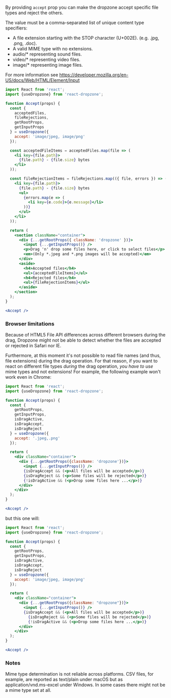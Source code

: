 By providing `accept` prop you can make the dropzone accept specific file types and reject the others.

The value must be a comma-separated list of unique content type specifiers:
* A file extension starting with the STOP character (U+002E). (e.g. .jpg, .png, .doc).
* A valid MIME type with no extensions.
* audio/* representing sound files.
* video/* representing video files.
* image/* representing image files.

For more information see https://developer.mozilla.org/en-US/docs/Web/HTML/Element/Input

```jsx harmony
import React from 'react';
import {useDropzone} from 'react-dropzone';

function Accept(props) {
  const {
    acceptedFiles,
    fileRejections,
    getRootProps,
    getInputProps
  } = useDropzone({
    accept: 'image/jpeg, image/png'
  });

  const acceptedFileItems = acceptedFiles.map(file => (
    <li key={file.path}>
      {file.path} - {file.size} bytes
    </li>
  ));

  const fileRejectionItems = fileRejections.map(({ file, errors }) => (
    <li key={file.path}>
      {file.path} - {file.size} bytes
      <ul>
        {errors.map(e => (
          <li key={e.code}>{e.message}</li>
        ))}
      </ul>
    </li>
  ));

  return (
    <section className="container">
      <div {...getRootProps({ className: 'dropzone' })}>
        <input {...getInputProps()} />
        <p>Drag 'n' drop some files here, or click to select files</p>
        <em>(Only *.jpeg and *.png images will be accepted)</em>
      </div>
      <aside>
        <h4>Accepted files</h4>
        <ul>{acceptedFileItems}</ul>
        <h4>Rejected files</h4>
        <ul>{fileRejectionItems}</ul>
      </aside>
    </section>
  );
}

<Accept />
```

### Browser limitations

Because of HTML5 File API differences across different browsers during the drag, Dropzone might not be able to detect whether the files are accepted or rejected in Safari nor IE.

Furthermore, at this moment it's not possible to read file names (and thus, file extensions) during the drag operation. For that reason, if you want to react on different file types _during_ the drag operation, _you have to use_ mime types and not extensions! For example, the following example won't work even in Chrome:

```jsx harmony
import React from 'react';
import {useDropzone} from 'react-dropzone';

function Accept(props) {
  const {
    getRootProps,
    getInputProps,
    isDragActive,
    isDragAccept,
    isDragReject
  } = useDropzone({
    accept: '.jpeg,.png'
  });

  return (
    <div className="container">
      <div {...getRootProps({className: 'dropzone'})}>
        <input {...getInputProps()} />
        {isDragAccept && (<p>All files will be accepted</p>)}
        {isDragReject && (<p>Some files will be rejected</p>)}
        {!isDragActive && (<p>Drop some files here ...</p>)}
      </div>
    </div>
  );
}

<Accept />
```

but this one will:

```jsx harmony
import React from 'react';
import {useDropzone} from 'react-dropzone';

function Accept(props) {
  const {
    getRootProps,
    getInputProps,
    isDragActive,
    isDragAccept,
    isDragReject
  } = useDropzone({
    accept: 'image/jpeg, image/png'
  });

  return (
    <div className="container">
      <div {...getRootProps({className: "dropzone"})}>
        <input {...getInputProps()} />
        {isDragAccept && (<p>All files will be accepted</p>)}
          {isDragReject && (<p>Some files will be rejected</p>)}
          {!isDragActive && (<p>Drop some files here ...</p>)}
      </div>
    </div>
  );
}

<Accept />
```

### Notes

Mime type determination is not reliable across platforms. CSV files, for example, are reported as text/plain under macOS but as application/vnd.ms-excel under Windows. In some cases there might not be a mime type set at all.

